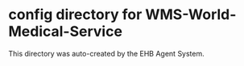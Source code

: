 # config directory for WMS-World-Medical-Service

This directory was auto-created by the EHB Agent System.
